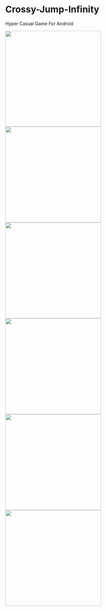# Crossy-Jump-Infinity
Hyper Casual Game For Android

<img src="https://user-images.githubusercontent.com/36422119/79598884-54691a00-80ed-11ea-923d-7b0ffd569244.jpg" width="300">

<img src="https://user-images.githubusercontent.com/36422119/79598884-54691a00-80ed-11ea-923d-7b0ffd569244.jpg" width="300">
<img src="https://user-images.githubusercontent.com/36422119/79598879-5337ed00-80ed-11ea-8581-1aeed1eba39f.jpg" width="300">
<img src="https://user-images.githubusercontent.com/36422119/79598880-53d08380-80ed-11ea-8aed-434ea7268f01.jpg" width="300">
<img src="https://user-images.githubusercontent.com/36422119/79598881-54691a00-80ed-11ea-8d4c-9934c7adc229.jpg" width="300">
<img src="https://user-images.githubusercontent.com/36422119/79598887-5501b080-80ed-11ea-98d1-bad56a5bcbbd.jpg" width="300">
